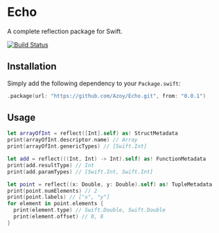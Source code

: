 # Echo

A complete reflection package for Swift.

[![Build Status](https://travis-ci.com/Azoy/Echo.svg?branch=main)](https://travis-ci.com/Azoy/Echo/pull_requests)

## Installation

Simply add the following dependency to your  `Package.swift`:

```swift
.package(url: "https://github.com/Azoy/Echo.git", from: "0.0.1")
```

## Usage

```swift
let arrayOfInt = reflect([Int].self) as! StructMetadata
print(arrayOfInt.descriptor.name) // Array
print(arrayOfInt.genericTypes) // [Swift.Int]

let add = reflect(((Int, Int) -> Int).self) as! FunctionMetadata
print(add.resultType) // Int
print(add.paramTypes) // [Swift.Int, Swift.Int]

let point = reflect((x: Double, y: Double).self) as! TupleMetadata
print(point.numElements) // 2
print(point.labels) // ["x", "y"]
for element in point.elements {
  print(element.type) // Swift.Double, Swift.Double
  print(element.offset) // 0, 8
}
```
